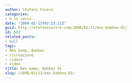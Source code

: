 ```yaml
---
author: Stefano Cecere
categories:
- E io cecio..
date: "2008-02-13T02:23:11Z"
guid: http://stefanocecere.com/2008/02/13/beo-babbeo-01/
id: 682
related_posts:
- null
tags:
- Beo &amp; Babbeo
- ricreazione
- ridere
- video
title: Beo &amp; Babbeo 01
slug: /2008/02/13/beo-babbeo-01/
---
```


